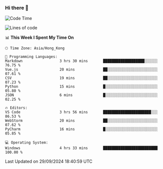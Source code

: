 ### Hi there 👋

<!--
**RoiexLee/RoiexLee** is a ✨ _special_ ✨ repository because its `README.md` (this file) appears on your GitHub profile.

Here are some ideas to get you started:

- 🔭 I’m currently working on ...
- 🌱 I’m currently learning ...
- 👯 I’m looking to collaborate on ...
- 🤔 I’m looking for help with ...
- 💬 Ask me about ...
- 📫 How to reach me: ...
- 😄 Pronouns: ...
- ⚡ Fun fact: ...
-->

<!--START_SECTION:waka-->
![Code Time](http://img.shields.io/badge/Code%20Time-713%20hrs%2015%20mins-blue)

![Lines of code](https://img.shields.io/badge/From%20Hello%20World%20I%27ve%20Written-38.4%20thousand%20lines%20of%20code-blue)

📊 **This Week I Spent My Time On** 

```text
🕑︎ Time Zone: Asia/Hong_Kong

💬 Programming Languages: 
Markdown                 3 hrs 30 mins       ███████████████████░░░░░░   76.75 % 
Vue.js                   20 mins             ██░░░░░░░░░░░░░░░░░░░░░░░   07.61 % 
CSV                      19 mins             ██░░░░░░░░░░░░░░░░░░░░░░░   07.23 % 
Python                   15 mins             █░░░░░░░░░░░░░░░░░░░░░░░░   05.80 % 
JSON                     6 mins              █░░░░░░░░░░░░░░░░░░░░░░░░   02.25 % 

🔥 Editors: 
VS Code                  3 hrs 56 mins       ██████████████████████░░░   86.53 % 
WebStorm                 20 mins             ██░░░░░░░░░░░░░░░░░░░░░░░   07.62 % 
PyCharm                  16 mins             █░░░░░░░░░░░░░░░░░░░░░░░░   05.85 % 

💻 Operating System: 
Windows                  4 hrs 33 mins       █████████████████████████   100.00 % 
```


 Last Updated on 29/09/2024 18:40:59 UTC
<!--END_SECTION:waka-->
